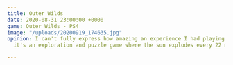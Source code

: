 ```yaml
---
title: Outer Wilds
date: 2020-08-31 23:00:00 +0000
game: Outer Wilds - PS4
image: "/uploads/20200919_174635.jpg"
opinion: I can't fully express how amazing an experience I had playing this. In short
  it's an exploration and puzzle game where the sun explodes every 22 minutes...

---
```

